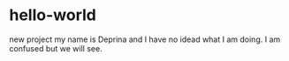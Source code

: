 # hello-world
new project 
my name is Deprina and I have no idead what I am doing. 
I am confused but we will see. 
